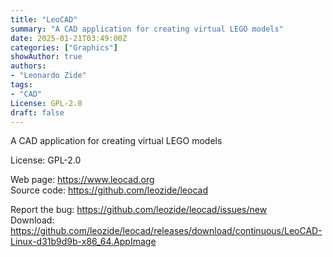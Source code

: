 ```yaml
---
title: "LeoCAD"
summary: "A CAD application for creating virtual LEGO models"
date: 2025-01-21T03:49:00Z
categories: ["Graphics"]
showAuthor: true
authors:
- "Leonardo Zide"
tags: 
- "CAD"
License: GPL-2.0
draft: false
---
```


A CAD application for creating virtual LEGO models

License: GPL-2.0

Web page: <https://www.leocad.org>  
Source code: <https://github.com/leozide/leocad>  

Report the bug: <https://github.com/leozide/leocad/issues/new>  
Download: <https://github.com/leozide/leocad/releases/download/continuous/LeoCAD-Linux-d31b9d9b-x86_64.AppImage>
